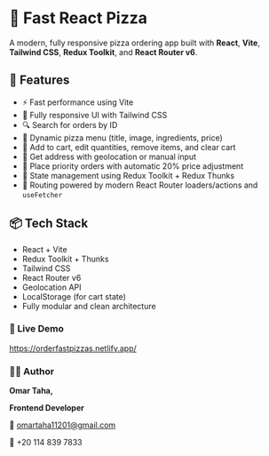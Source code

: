 # 🍕 Fast React Pizza

A modern, fully responsive pizza ordering app built with **React**, **Vite**, **Tailwind CSS**, **Redux Toolkit**, and **React Router v6**.

## 🚀 Features

- ⚡ Fast performance using Vite
- 📱 Fully responsive UI with Tailwind CSS
- 🔍 Search for orders by ID
- 📝 Dynamic pizza menu (title, image, ingredients, price)
- 🛒 Add to cart, edit quantities, remove items, and clear cart
- 📍 Get address with geolocation or manual input
- 🚚 Place priority orders with automatic 20% price adjustment
- 🧠 State management using Redux Toolkit + Redux Thunks
- 🧭 Routing powered by modern React Router loaders/actions and `useFetcher`

## 📦 Tech Stack

- React + Vite
- Redux Toolkit + Thunks
- Tailwind CSS
- React Router v6
- Geolocation API
- LocalStorage (for cart state)
- Fully modular and clean architecture
  
### 🔗 Live Demo
https://orderfastpizzas.netlify.app/

### 🧑‍💻 Author
**Omar Taha,**

**Frontend Developer**

📧 omartaha11201@gmail.com

📱 +20 114 839 7833
